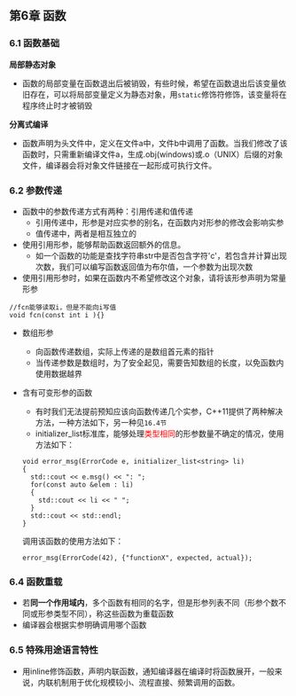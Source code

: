 ## 第6章 函数
### 6.1 函数基础
**局部静态对象**
* 函数的局部变量在函数退出后被销毁，有些时候，希望在函数退出后该变量依旧存在，可以将局部变量定义为静态对象，用`static`修饰符修饰，该变量将在程序终止时才被销毁

**分离式编译**
* 函数声明为头文件中，定义在文件a中，文件b中调用了函数。当我们修改了该函数时，只需重新编译文件a，生成.obj(windows)或.o（UNIX）后缀的对象文件，编译器会将对象文件链接在一起形成可执行文件。

### 6.2 参数传递
* 函数中的参数传递方式有两种：引用传递和值传递
    * 引用传递中，形参是对应实参的别名，在函数内对形参的修改会影响实参
    * 值传递中，两者是相互独立的
* 使用引用形参，能够帮助函数返回额外的信息。
    * 如一个函数的功能是查找字符串str中是否包含字符'c'，若包含并计算出现次数，我们可以编写函数返回值为布尔值，一个参数为出现次数
* 使用引用形参时，如果在函数内不希望修改这个对象，请将该形参声明为常量形参
```
//fcn能够读取i，但是不能向i写值
void fcn(const int i ){}
```
* 数组形参
    * 向函数传递数组，实际上传递的是数组首元素的指针
    * 当传递参数是数组时，为了安全起见，需要告知数组的长度，以免函数内使用数据越界

* 含有可变形参的函数
  * 有时我们无法提前预知应该向函数传递几个实参，C++11提供了两种解决方法，一种方法如下，另一种见`16.4节`
  * initializer_list标准库，能够处理<font color="red">类型相同</font>的形参数量不确定的情况，使用方法如下：

  ```
  void error_msg(ErrorCode e, initializer_list<string> li)
  {
    std::cout << e.msg() << ": ";
    for(const auto &elem : li)
    {
      std::cout << li << " ";
    }
    std::cout << std::endl;
  }
  ```
  调用该函数的使用方法如下：
  ```
  error_msg(ErrorCode(42), {"functionX", expected, actual});
  ```

### 6.4 函数重载
* 若**同一个作用域内**，多个函数有相同的名字，但是形参列表不同（形参个数不同或形参类型不同），称这些函数为重载函数
* 编译器会根据实参明确调用哪个函数

### 6.5 特殊用途语言特性
* 用inline修饰函数，声明内联函数，通知编译器在编译时将函数展开，一般来说，内联机制用于优化规模较小、流程直接、频繁调用的函数。 
